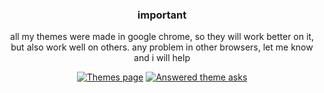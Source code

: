 <span align="center">
  
### important

all my themes were made in google chrome, so they will work better on it, <br>
but also work well on others. any problem in other browsers, let me know and i will help

<a href="https://maziekeen.tumblr.com/themees"><img src="https://img.shields.io/badge/themes_page-%232c2f40.svg?&style=for-the-badge&logoColor=white" alt="Themes page" title="Themes page"></a> <a href="https://maziekeen.tumblr.com/tagged/theme%20ask"><img src="https://img.shields.io/badge/answered_asks-%232c2f40.svg?&style=for-the-badge&logoColor=white" alt="Answered theme asks" title="Answered theme asks"></a>
</span>



